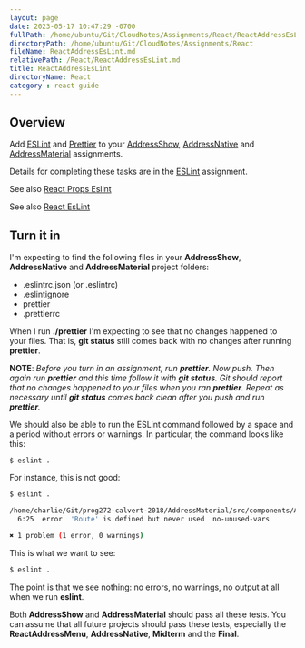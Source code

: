 ```yaml
---
layout: page
date: 2023-05-17 10:47:29 -0700
fullPath: /home/ubuntu/Git/CloudNotes/Assignments/React/ReactAddressEsLint.md
directoryPath: /home/ubuntu/Git/CloudNotes/Assignments/React
fileName: ReactAddressEsLint.md
relativePath: /React/ReactAddressEsLint.md
title: ReactAddressEsLint
directoryName: React
category : react-guide
---
```


## Overview

Add [ESLint][esl] and [Prettier][pr] to your [AddressShow][as], [AddressNative][an] and [AddressMaterial][am] assignments.

Details for completing these tasks are in the [ESLint][esla] assignment.

See also [React Props Eslint](https://www.elvenware.com/teach/assignments/react/ReactPropsEsLint.html)

See also [React EsLint](https://www.elvenware.com/teach/assignments/react/ReactEsLint.html)

## Turn it in

I'm expecting to find the following files in your **AddressShow**, **AddressNative** and **AddressMaterial** project folders:

- .eslintrc.json (or .eslintrc)
- .eslintignore
- prettier
- .prettierrc

When I run **./prettier** I'm expecting to see that no changes happened to your files. That is, **git status** still comes back with no changes after running **prettier**.

**NOTE**: _Before you turn in an assignment, run **prettier**. Now push. Then again run **prettier** and this time follow it with **git status**. Git should report that no changes happened to your files when you ran **prettier**. Repeat as necessary until **git status** comes back clean after you push and run **prettier**._

We should also be able to run the ESLint command followed by a space and a period without errors or warnings. In particular, the command looks like this:

    $ eslint .

For instance, this is not good:

```bash
$ eslint .

/home/charlie/Git/prog272-calvert-2018/AddressMaterial/src/components/App.js
  6:25  error  'Route' is defined but never used  no-unused-vars

✖ 1 problem (1 error, 0 warnings)
```

This is what we want to see:

```bash
$ eslint .
```

The point is that we see nothing: no errors, no warnings, no output at all when we run **eslint**.

Both **AddressShow** and **AddressMaterial** should pass all these tests. You can assume that all future projects should pass these tests, especially the **ReactAddressMenu**, **AddressNative**, **Midterm** and the **Final**.

[esl]: https://eslint.org/
[esla]: http://www.ccalvert.net/books/CloudNotes/Assignments/React/ReactEsLint.html
[pr]: https://github.com/prettier/prettier
[as]: http://www.ccalvert.net/books/CloudNotes/Assignments/React/ReactAddressShow.html
[am]: http://www.ccalvert.net/books/CloudNotes/Assignments/React/ReactAddressMaterial.html
[an]: http://www.ccalvert.net/books/CloudNotes/Assignments/React/ReactNativeAddress.html
